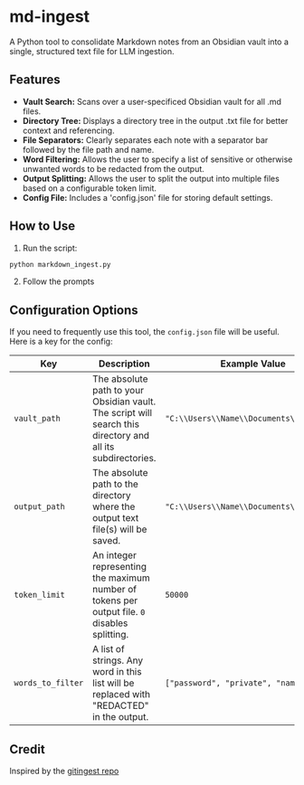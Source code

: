 # md-ingest
A Python tool to consolidate Markdown notes from an Obsidian vault into a single, structured text file for LLM ingestion.

## Features 

- **Vault Search:** Scans over a user-specificed Obsidian vault for all .md files.
- **Directory Tree:** Displays a directory tree in the output .txt file for better context and referencing.
- **File Separators:** Clearly separates each note with a separator bar followed by the file path and name.
- **Word Filtering:** Allows the user to specify a list of sensitive or otherwise unwanted words to be redacted from the output.
- **Output Splitting:** Allows the user to split the output into multiple files based on a configurable token limit.
- **Config File:** Includes a 'config.json' file for storing default settings.

## How to Use

1. Run the script:
```bash
python markdown_ingest.py
```
2. Follow the prompts

## Configuration Options

If you need to frequently use this tool, the `config.json` file will be useful.  Here is a key for the config:

| Key               | Description                                                                                             | Example Value                                       |
| ----------------- | ------------------------------------------------------------------------------------------------------- | --------------------------------------------------- |
| `vault_path`      | The absolute path to your Obsidian vault. The script will search this directory and all its subdirectories. | `"C:\\Users\\Name\\Documents\\Obsidian"` |
| `output_path`     | The absolute path to the directory where the output text file(s) will be saved.                         | `"C:\\Users\\Name\\Documents\\Output"`        |
| `token_limit`     | An integer representing the maximum number of tokens per output file. `0` disables splitting.           | `50000`                                             |
| `words_to_filter` | A list of strings. Any word in this list will be replaced with "REDACTED" in the output.                | `["password", "private", "name"]`                           |

## Credit

Inspired by the [gitingest repo](https://github.com/coderamp-labs/gitingest)
